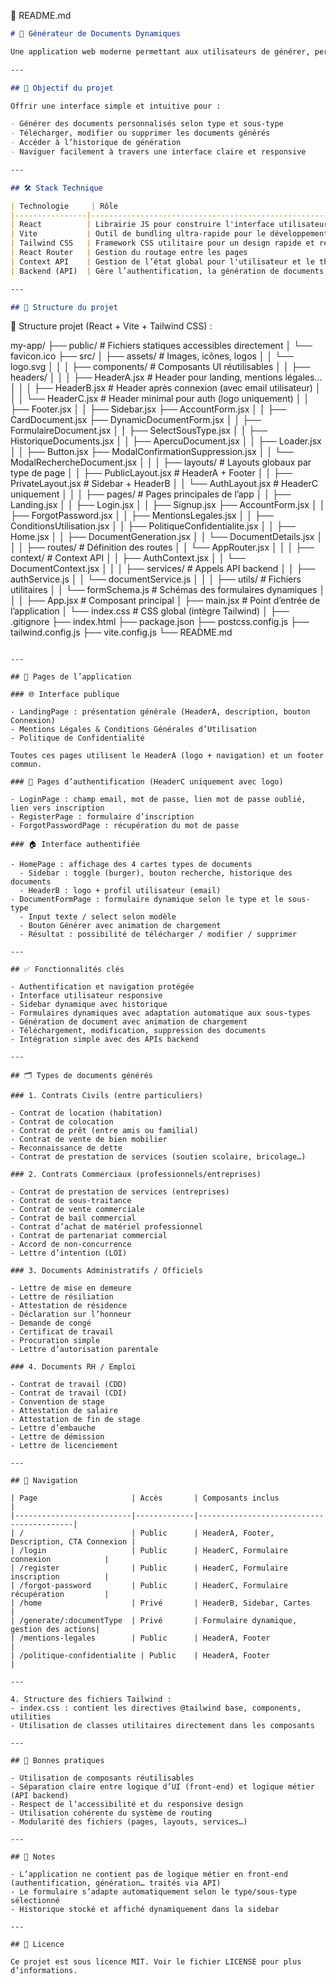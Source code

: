 
📁 README.md

```markdown
# 🧾 Générateur de Documents Dynamiques

Une application web moderne permettant aux utilisateurs de générer, personnaliser, gérer et télécharger une variété de documents juridiques, administratifs ou professionnels à partir de modèles préétablis.

---

## 🚀 Objectif du projet

Offrir une interface simple et intuitive pour :

- Générer des documents personnalisés selon type et sous-type
- Télécharger, modifier ou supprimer les documents générés
- Accéder à l’historique de génération
- Naviguer facilement à travers une interface claire et responsive

---

## 🛠️ Stack Technique

| Technologie     | Rôle                                                                 |
|----------------|----------------------------------------------------------------------|
| React          | Librairie JS pour construire l'interface utilisateur                 |
| Vite           | Outil de bundling ultra-rapide pour le développement                 |
| Tailwind CSS   | Framework CSS utilitaire pour un design rapide et responsive         |
| React Router   | Gestion du routage entre les pages                                   |
| Context API    | Gestion de l’état global pour l'utilisateur et le thème              |
| Backend (API)  | Gère l’authentification, la génération de documents, et la persistance des données |

---

## 📁 Structure du projet

```


📁 Structure projet (React + Vite + Tailwind CSS) :

my-app/
├── public/                             # Fichiers statiques accessibles directement
│   └── favicon.ico
├── src/
│   ├── assets/                         # Images, icônes, logos
│   │   └── logo.svg
│   │
│   ├── components/                     # Composants UI réutilisables
│   │   ├── headers/
│   │   │   ├── HeaderA.jsx            # Header pour landing, mentions légales…
│   │   │   ├── HeaderB.jsx            # Header après connexion (avec email utilisateur)
│   │   │   └── HeaderC.jsx            # Header minimal pour auth (logo uniquement)
│   │   ├── Footer.jsx
│   │   ├── Sidebar.jsx
        ├── AccountForm.jsx
│   │   ├── CardDocument.jsx
        ├── DynamicDocumentForm.jsx
│   │   ├── FormulaireDocument.jsx
│   │   ├── SelectSousType.jsx
│   │   ├── HistoriqueDocuments.jsx
│   │   ├── ApercuDocument.jsx
│   │   ├── Loader.jsx
│   │   ├── Button.jsx
        ├── ModalConfirmationSuppression.jsx
│   │   └── ModalRechercheDocument.jsx
│   │
│   ├── layouts/                        # Layouts globaux par type de page
│   │   ├── PublicLayout.jsx           # HeaderA + Footer
│   │   ├── PrivateLayout.jsx          # Sidebar + HeaderB
│   │   └── AuthLayout.jsx             # HeaderC uniquement
│   │
│   ├── pages/                          # Pages principales de l’app
│   │   ├── Landing.jsx
│   │   ├── Login.jsx
│   │   ├── Signup.jsx
        ├── AccountForm.jsx
│   │   ├── ForgotPassword.jsx
│   │   ├── MentionsLegales.jsx
│   │   ├── ConditionsUtilisation.jsx
│   │   ├── PolitiqueConfidentialite.jsx
│   │   ├── Home.jsx
│   │   ├── DocumentGeneration.jsx
│   │   └── DocumentDetails.jsx
│   │
│   ├── routes/                         # Définition des routes
│   │   └── AppRouter.jsx
│   │
│   ├── context/                        # Context API
│   │   ├── AuthContext.jsx
│   │   └── DocumentContext.jsx
│   │
│   ├── services/                       # Appels API backend
│   │   ├── authService.js
│   │   └── documentService.js
│   │
│   ├── utils/                          # Fichiers utilitaires
│   │   └── formSchema.js              # Schémas des formulaires dynamiques
│   │
│   ├── App.jsx                         # Composant principal
│   ├── main.jsx                        # Point d’entrée de l’application
│   └── index.css                       # CSS global (intègre Tailwind)
│
├── .gitignore
├── index.html
├── package.json
├── postcss.config.js
├── tailwind.config.js
├── vite.config.js
└── README.md

```

---

## 📄 Pages de l’application

### 🌐 Interface publique

- LandingPage : présentation générale (HeaderA, description, bouton Connexion)
- Mentions Légales & Conditions Générales d’Utilisation
- Politique de Confidentialité

Toutes ces pages utilisent le HeaderA (logo + navigation) et un footer commun.

### 🔐 Pages d’authentification (HeaderC uniquement avec logo)

- LoginPage : champ email, mot de passe, lien mot de passe oublié, lien vers inscription
- RegisterPage : formulaire d’inscription
- ForgotPasswordPage : récupération du mot de passe

### 🏠 Interface authentifiée

- HomePage : affichage des 4 cartes types de documents
  - Sidebar : toggle (burger), bouton recherche, historique des documents
  - HeaderB : logo + profil utilisateur (email)
- DocumentFormPage : formulaire dynamique selon le type et le sous-type
  - Input texte / select selon modèle
  - Bouton Générer avec animation de chargement
  - Résultat : possibilité de télécharger / modifier / supprimer

---

## ✅ Fonctionnalités clés

- Authentification et navigation protégée
- Interface utilisateur responsive
- Sidebar dynamique avec historique
- Formulaires dynamiques avec adaptation automatique aux sous-types
- Génération de document avec animation de chargement
- Téléchargement, modification, suppression des documents
- Intégration simple avec des APIs backend

---

## 🗂️ Types de documents générés

### 1. Contrats Civils (entre particuliers)

- Contrat de location (habitation)
- Contrat de colocation
- Contrat de prêt (entre amis ou familial)
- Contrat de vente de bien mobilier
- Reconnaissance de dette
- Contrat de prestation de services (soutien scolaire, bricolage…)

### 2. Contrats Commerciaux (professionnels/entreprises)

- Contrat de prestation de services (entreprises)
- Contrat de sous-traitance
- Contrat de vente commerciale
- Contrat de bail commercial
- Contrat d’achat de matériel professionnel
- Contrat de partenariat commercial
- Accord de non-concurrence
- Lettre d’intention (LOI)

### 3. Documents Administratifs / Officiels

- Lettre de mise en demeure
- Lettre de résiliation
- Attestation de résidence
- Déclaration sur l’honneur
- Demande de congé
- Certificat de travail
- Procuration simple
- Lettre d’autorisation parentale

### 4. Documents RH / Emploi

- Contrat de travail (CDD)
- Contrat de travail (CDI)
- Convention de stage
- Attestation de salaire
- Attestation de fin de stage
- Lettre d’embauche
- Lettre de démission
- Lettre de licenciement

---

## 🔗 Navigation

| Page                     | Accès       | Composants inclus                        |
|--------------------------|-------------|------------------------------------------|
| /                        | Public      | HeaderA, Footer, Description, CTA Connexion |
| /login                   | Public      | HeaderC, Formulaire connexion            |
| /register                | Public      | HeaderC, Formulaire inscription          |
| /forgot-password         | Public      | HeaderC, Formulaire récupération         |
| /home                    | Privé       | HeaderB, Sidebar, Cartes                 |
| /generate/:documentType  | Privé       | Formulaire dynamique, gestion des actions|
| /mentions-legales        | Public      | HeaderA, Footer                          |
| /politique-confidentialite | Public    | HeaderA, Footer                          |

---

4. Structure des fichiers Tailwind :
- index.css : contient les directives @tailwind base, components, utilities
- Utilisation de classes utilitaires directement dans les composants

---

## 🧠 Bonnes pratiques

- Utilisation de composants réutilisables
- Séparation claire entre logique d’UI (front-end) et logique métier (API backend)
- Respect de l’accessibilité et du responsive design
- Utilisation cohérente du système de routing
- Modularité des fichiers (pages, layouts, services…)

---

## 📌 Notes

- L’application ne contient pas de logique métier en front-end (authentification, génération… traités via API)
- Le formulaire s’adapte automatiquement selon le type/sous-type sélectionné
- Historique stocké et affiché dynamiquement dans la sidebar

---

## 📃 Licence

Ce projet est sous licence MIT. Voir le fichier LICENSE pour plus d’informations.
